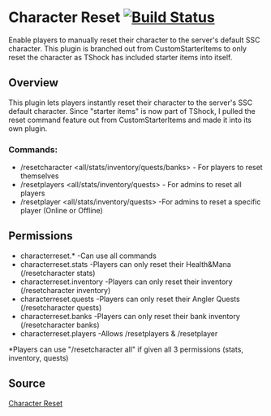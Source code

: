 Character Reset
[![Build Status](https://travis-ci.org/bippity/CharacterReset.svg?branch=master)](https://travis-ci.org/bippity/CharacterReset)
============

Enable players to manually reset their character to the server's default SSC character.
This plugin is branched out from CustomStarterItems to only reset the character as TShock has included starter items into itself.

## Overview
This plugin lets players instantly reset their character to the server's SSC default character.
Since "starter items" is now part of TShock, I pulled the reset command feature out from CustomStarterItems and made it into its own plugin.

### Commands:
- /resetcharacter <all/stats/inventory/quests/banks> - For players to reset themselves
- /resetplayers <all/stats/inventory/quests> - For admins to reset all players
- /resetplayer <username> <all/stats/inventory/quests> -For admins to reset a specific player (Online or Offline)
  
 ## Permissions
- characterreset.* -Can use all commands
- characterreset.stats -Players can only reset their Health&Mana (/resetcharacter stats)
- characterreset.inventory -Players can only reset their inventory (/resetcharacter inventory)
- characterreset.quests -Players can only reset their Angler Quests (/resetcharacter quests)
 - characterreset.banks -Players can only reset their bank inventory (/resetcharacter banks)
- characterreset.players -Allows /resetplayers & /resetplayer

*Players can use "/resetcharacter all" if given all 3 permissions (stats, inventory, quests) 

## Source
[Character Reset](https://tshock.co/xf/index.php?resources/character-reset-ssc.4/)
